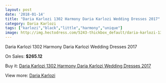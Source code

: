 ```yaml
---
layout: post
date: '2018-01-14'
title: "Daria Karlozi 1302 Harmony Daria Karlozi Wedding Dresses 2017"
category: Daria Karlozi
tags: ["karlozi","black","little","harmony","unique"]
image: http://img.hectodress.com/5243-thickbox_default/daria-karlozi-1302-harmony-daria-karlozi-wedding-dresses-2013.jpg
---
```

Daria Karlozi 1302 Harmony Daria Karlozi Wedding Dresses 2017

On Sales: **$265.12**
<a href="https://www.hectodress.com/daria-karlozi/2637-daria-karlozi-1302-harmony-daria-karlozi-wedding-dresses-2013.html"><amp-img layout="responsive" width="600" height="600" src="//img.hectodress.com/5243-thickbox_default/daria-karlozi-1302-harmony-daria-karlozi-wedding-dresses-2013.jpg" alt="Daria Karlozi 1302 Harmony Daria Karlozi Wedding Dresses 2017 0" /></a>
<a href="https://www.hectodress.com/daria-karlozi/2637-daria-karlozi-1302-harmony-daria-karlozi-wedding-dresses-2013.html"><amp-img layout="responsive" width="600" height="600" src="//img.hectodress.com/5245-thickbox_default/daria-karlozi-1302-harmony-daria-karlozi-wedding-dresses-2013.jpg" alt="Daria Karlozi 1302 Harmony Daria Karlozi Wedding Dresses 2017 1" /></a>
<a href="https://www.hectodress.com/daria-karlozi/2637-daria-karlozi-1302-harmony-daria-karlozi-wedding-dresses-2013.html"><amp-img layout="responsive" width="600" height="600" src="//img.hectodress.com/5244-thickbox_default/daria-karlozi-1302-harmony-daria-karlozi-wedding-dresses-2013.jpg" alt="Daria Karlozi 1302 Harmony Daria Karlozi Wedding Dresses 2017 2" /></a>

Buy it: [Daria Karlozi 1302 Harmony Daria Karlozi Wedding Dresses 2017](https://www.hectodress.com/daria-karlozi/2637-daria-karlozi-1302-harmony-daria-karlozi-wedding-dresses-2013.html "Daria Karlozi 1302 Harmony Daria Karlozi Wedding Dresses 2017")

View more: [Daria Karlozi](https://www.hectodress.com/45-daria-karlozi "Daria Karlozi")